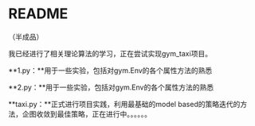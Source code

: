 # README

（半成品）

我已经进行了相关理论算法的学习，正在尝试实现gym_taxi项目。

**1.py：**用于一些实验，包括对gym.Env的各个属性方法的熟悉

**2.py：**用于一些实验，包括对gym.Env的各个属性方法的熟悉

**taxi.py：**正式进行项目实践，利用最基础的model based的策略迭代的方法，企图收敛到最佳策略，正在进行中。。。。。。